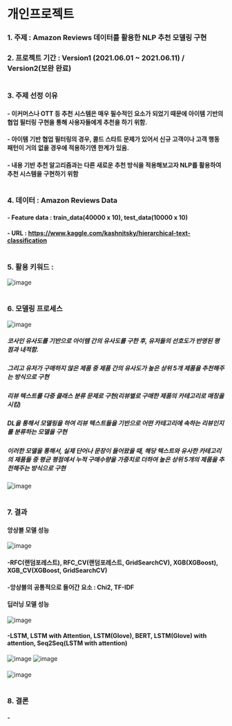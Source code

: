 # 개인프로젝트
### 1. 주제 : Amazon Reviews 데이터를 활용한 NLP 추천 모델링 구현
### 2. 프로젝트 기간 : Version1 (2021.06.01 ~ 2021.06.11) / Version2(보완 완료)
#
### 3. 주제 선정 이유 
#### - 이커머스나 OTT 등 추천 시스템은 매우 필수적인 요소가 되었기 때문에 아이템 기반의 협업 필터링 구현을 통해 사용자들에게 추천을 하기 위함.
#### - 아이템 기반 협업 필터링의 경우, 콜드 스타트 문제가 있어서 신규 고객이나 고객 행동 패턴이 거의 없을 경우에 적용하기엔 한계가 있음. 
#### - 내용 기반 추천 알고리즘과는 다른 새로운 추천 방식을 적용해보고자 NLP를 활용하여 추천 시스템을 구현하기 위함
#  
### 4. 데이터 : Amazon Reviews Data 
#### - Feature data : train_data(40000 x 10), test_data(10000 x 10)
#### - URL : https://www.kaggle.com/kashnitsky/hierarchical-text-classification
#     
### 5. 활용 키워드 :
![image](https://user-images.githubusercontent.com/76590396/127207796-ca8201c5-ed94-46cc-a310-5ef56d44211d.png)
#  
### 6. 모델링 프로세스
![image](https://user-images.githubusercontent.com/76590396/127205894-3caa2d24-7efa-4f1a-a343-db822b5332fa.png)


##### 코사인 유사도를 기반으로 아이템 간의 유사도를 구한 후, 유저들의 선호도가 반영된 평점과 내적함. 
##### 그리고 유저가 구매하지 않은 제품 중 제품 간의 유사도가 높은 상위 5개 제품을 추천해주는 방식으로 구현
##### 리뷰 텍스트를 다중 클래스 분류 문제로 구현(리뷰별로 구매한 제품의 카테고리로 매칭을 시킴)
##### DL을 통해서 모델링을 하여 리뷰 텍스트들을 기반으로 어떤 카테고리에 속하는 리뷰인지를 분류하는 모델을 구현
##### 이러한 모델을 통해서, 실제 단어나 문장이 들어왔을 때, 해당 텍스트와 유사한 카테고리의 제품들 중 평균 평점에서 누적 구매수량을 가중치로 더하여 높은 상위 5개의 제품을 추천해주는 방식으로 구현
![image](https://user-images.githubusercontent.com/76590396/127203202-3157dae2-5ceb-4291-beb4-e369905d253a.png)
#
### 7. 결과
#### 앙상블 모델 성능
![image](https://user-images.githubusercontent.com/76590396/127200424-3ee73e96-cbba-43dd-9a3a-3b87bd2e11f7.png)
#### -RFC(랜덤포레스트), RFC_CV(랜덤포레스트, GridSearchCV), XGB(XGBoost), XGB_CV(XGBoost, GridSearchCV)
#### -앙상블의 공통적으로 들어간 요소 : Chi2, TF-IDF

#### 딥러닝 모델 성능
![image](https://user-images.githubusercontent.com/76590396/127201121-828f6530-4bad-4c39-9f47-015dc7e604a3.png)
#### -LSTM, LSTM with Attention, LSTM(Glove), BERT, LSTM(Glove) with attention, Seq2Seq(LSTM with attention)
![image](https://user-images.githubusercontent.com/76590396/127201253-a5b87f31-6a3d-4fbf-a240-036443d45be6.png)
![image](https://user-images.githubusercontent.com/76590396/127201284-6d20849d-799e-427f-aee2-289a5bca1d1d.png)
####     
![image](https://user-images.githubusercontent.com/76590396/127204318-b4b88265-6ff0-4223-aa59-77baf0f2ea7b.png)
#
### 8. 결론
#### - 
